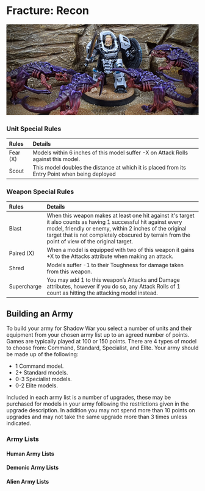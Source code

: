 # Fracture: Recon

![Last Stand](/images/last_stand.png "Last Stand by u/pidgeon_pete")

### Unit Special Rules

| Rules    | Details |
| :------- | :------ |
| Fear (X) | Models within 6 inches of this model suffer -X on Attack Rolls against this model. | 
| Scout    | This model doubles the distance at which it is placed from its Entry Point when being deployed |

### Weapon Special Rules

| Rules | Details |
| :---- | :------ |
| Blast | When this weapon makes at least one hit against it's target it also counts as having 1 successful hit against every model, friendly or enemy, within 2 inches of the original target that is not completely obscured by terrain from the point of view of the original target. |
| Paired (X) | When a model is equipped with two of this weapon it gains +X to the Attacks attribute when making an attack. |
| Shred | Models suffer -1 to their Toughness for damage taken from this weapon. |
| Supercharge | You may add 1 to this weapon’s Attacks and Damage attributes, however if you do so, any Attack Rolls of 1 count as hitting the attacking model instead. |

## Building an Army

To build your army for Shadow War you select a number of units and their equipment from your chosen army list up to an agreed number of points. Games are typically played at 100 or 150 points. There are 4 types of model to choose from: Command, Standard, Specialist, and Elite. Your army should be made up of the following:

- 1 Command model.
- 2+ Standard models.
- 0-3 Specialist models.
- 0-2 Elite models.

Included in each army list is a number of upgrades, these may be purchased for models in your army following the restrictions given in the upgrade description. In addition you may not spend more than 10 points on upgrades and may not take the same upgrade more than 3 times unless indicated.

### Army Lists

#### Human Army Lists

#### Demonic Army Lists

#### Alien Army Lists